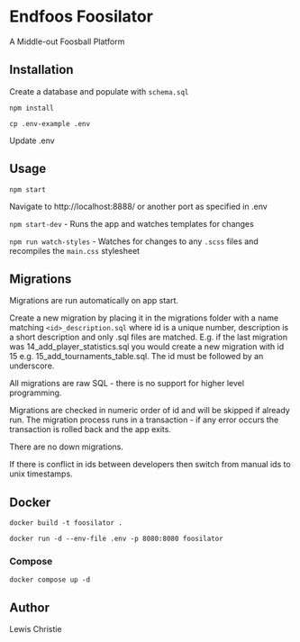 # Endfoos Foosilator

A Middle-out Foosball Platform

## Installation

Create a database and populate with `schema.sql`

`npm install`

`cp .env-example .env`

Update .env

## Usage

`npm start`

Navigate to http://localhost:8888/ or another port as specified in .env

`npm start-dev` - Runs the app and watches templates for changes

`npm run watch-styles` - Watches for changes to any `.scss` files and recompiles
the `main.css` stylesheet

## Migrations

Migrations are run automatically on app start.

Create a new migration by placing it in the migrations folder with a name matching `<id>_description.sql` where id is a unique number, description is a short description and only .sql files are matched. E.g. if the last migration was 14_add_player_statistics.sql you would create a new migration with id 15 e.g. 15_add_tournaments_table.sql. The id must be followed by an underscore.

All migrations are raw SQL - there is no support for higher level programming.

Migrations are checked in numeric order of id and will be skipped if already run. The migration process runs in a transaction - if any error occurs the transaction is rolled back and the app exits.

There are no down migrations.

If there is conflict in ids between developers then switch from manual ids to unix timestamps.

## Docker

`docker build -t foosilator .`

`docker run -d --env-file .env -p 8080:8080 foosilator`

### Compose

`docker compose up -d`

## Author

Lewis Christie
